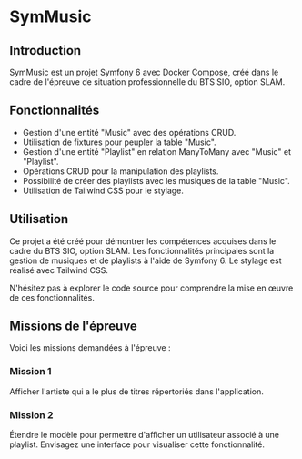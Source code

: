 # SymMusic

## Introduction

SymMusic est un projet Symfony 6 avec Docker Compose, créé dans le cadre de l'épreuve de situation professionnelle du BTS SIO, option SLAM.

## Fonctionnalités

- Gestion d'une entité "Music" avec des opérations CRUD.
- Utilisation de fixtures pour peupler la table "Music".
- Gestion d'une entité "Playlist" en relation ManyToMany avec "Music" et "Playlist".
- Opérations CRUD pour la manipulation des playlists.
- Possibilité de créer des playlists avec les musiques de la table "Music".
- Utilisation de Tailwind CSS pour le stylage.

## Utilisation

Ce projet a été créé pour démontrer les compétences acquises dans le cadre du BTS SIO, option SLAM. Les fonctionnalités principales sont la gestion de musiques et de playlists à l'aide de Symfony 6. Le stylage est réalisé avec Tailwind CSS.

N'hésitez pas à explorer le code source pour comprendre la mise en œuvre de ces fonctionnalités.

## Missions de l'épreuve

Voici les missions demandées à l'épreuve :

### Mission 1

Afficher l'artiste qui a le plus de titres répertoriés dans l'application.

### Mission 2

Étendre le modèle pour permettre d'afficher un utilisateur associé à une playlist. Envisagez une interface pour visualiser cette fonctionnalité.
